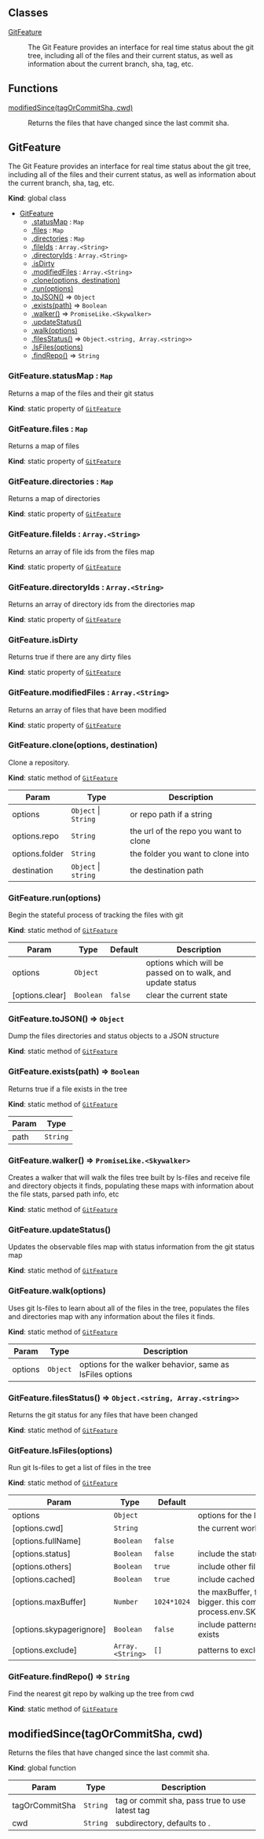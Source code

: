 ## Classes

<dl>
<dt><a href="#GitFeature">GitFeature</a></dt>
<dd><p>The Git Feature provides an interface for real time status about the git tree,
including all of the files and their current status, as well as information about the current branch,
sha, tag, etc.</p>
</dd>
</dl>

## Functions

<dl>
<dt><a href="#modifiedSince">modifiedSince(tagOrCommitSha, cwd)</a></dt>
<dd><p>Returns the files that have changed since the last commit sha.</p>
</dd>
</dl>

<a name="GitFeature"></a>

## GitFeature
The Git Feature provides an interface for real time status about the git tree,
including all of the files and their current status, as well as information about the current branch,
sha, tag, etc.

**Kind**: global class  

* [GitFeature](#GitFeature)
    * [.statusMap](#GitFeature.statusMap) : <code>Map</code>
    * [.files](#GitFeature.files) : <code>Map</code>
    * [.directories](#GitFeature.directories) : <code>Map</code>
    * [.fileIds](#GitFeature.fileIds) : <code>Array.&lt;String&gt;</code>
    * [.directoryIds](#GitFeature.directoryIds) : <code>Array.&lt;String&gt;</code>
    * [.isDirty](#GitFeature.isDirty)
    * [.modifiedFiles](#GitFeature.modifiedFiles) : <code>Array.&lt;String&gt;</code>
    * [.clone(options, destination)](#GitFeature.clone)
    * [.run(options)](#GitFeature.run)
    * [.toJSON()](#GitFeature.toJSON) ⇒ <code>Object</code>
    * [.exists(path)](#GitFeature.exists) ⇒ <code>Boolean</code>
    * [.walker()](#GitFeature.walker) ⇒ <code>PromiseLike.&lt;Skywalker&gt;</code>
    * [.updateStatus()](#GitFeature.updateStatus)
    * [.walk(options)](#GitFeature.walk)
    * [.filesStatus()](#GitFeature.filesStatus) ⇒ <code>Object.&lt;string, Array.&lt;string&gt;&gt;</code>
    * [.lsFiles(options)](#GitFeature.lsFiles)
    * [.findRepo()](#GitFeature.findRepo) ⇒ <code>String</code>

<a name="GitFeature.statusMap"></a>

### GitFeature.statusMap : <code>Map</code>
Returns a map of the files and their git status

**Kind**: static property of [<code>GitFeature</code>](#GitFeature)  
<a name="GitFeature.files"></a>

### GitFeature.files : <code>Map</code>
Returns a map of files

**Kind**: static property of [<code>GitFeature</code>](#GitFeature)  
<a name="GitFeature.directories"></a>

### GitFeature.directories : <code>Map</code>
Returns a map of directories

**Kind**: static property of [<code>GitFeature</code>](#GitFeature)  
<a name="GitFeature.fileIds"></a>

### GitFeature.fileIds : <code>Array.&lt;String&gt;</code>
Returns an array of file ids from the files map

**Kind**: static property of [<code>GitFeature</code>](#GitFeature)  
<a name="GitFeature.directoryIds"></a>

### GitFeature.directoryIds : <code>Array.&lt;String&gt;</code>
Returns an array of directory ids from the directories map

**Kind**: static property of [<code>GitFeature</code>](#GitFeature)  
<a name="GitFeature.isDirty"></a>

### GitFeature.isDirty
Returns true if there are any dirty files

**Kind**: static property of [<code>GitFeature</code>](#GitFeature)  
<a name="GitFeature.modifiedFiles"></a>

### GitFeature.modifiedFiles : <code>Array.&lt;String&gt;</code>
Returns an array of files that have been modified

**Kind**: static property of [<code>GitFeature</code>](#GitFeature)  
<a name="GitFeature.clone"></a>

### GitFeature.clone(options, destination)
Clone a repository.

**Kind**: static method of [<code>GitFeature</code>](#GitFeature)  

| Param | Type | Description |
| --- | --- | --- |
| options | <code>Object</code> \| <code>String</code> | or repo path if a string |
| options.repo | <code>String</code> | the url of the repo you want to clone |
| options.folder | <code>String</code> | the folder you want to clone into |
| destination | <code>Object</code> \| <code>string</code> | the destination path |

<a name="GitFeature.run"></a>

### GitFeature.run(options)
Begin the stateful process of tracking the files with git

**Kind**: static method of [<code>GitFeature</code>](#GitFeature)  

| Param | Type | Default | Description |
| --- | --- | --- | --- |
| options | <code>Object</code> |  | options which will be passed on to walk, and update status |
| [options.clear] | <code>Boolean</code> | <code>false</code> | clear the current state |

<a name="GitFeature.toJSON"></a>

### GitFeature.toJSON() ⇒ <code>Object</code>
Dump the files directories and status objects to a JSON structure

**Kind**: static method of [<code>GitFeature</code>](#GitFeature)  
<a name="GitFeature.exists"></a>

### GitFeature.exists(path) ⇒ <code>Boolean</code>
Returns true if a file exists in the tree

**Kind**: static method of [<code>GitFeature</code>](#GitFeature)  

| Param | Type |
| --- | --- |
| path | <code>String</code> | 

<a name="GitFeature.walker"></a>

### GitFeature.walker() ⇒ <code>PromiseLike.&lt;Skywalker&gt;</code>
Creates a walker that will walk the files tree built by ls-files
and receive file and directory objects it finds, populating these
maps with information about the file stats, parsed path info, etc

**Kind**: static method of [<code>GitFeature</code>](#GitFeature)  
<a name="GitFeature.updateStatus"></a>

### GitFeature.updateStatus()
Updates the observable files map with status information from the git status map

**Kind**: static method of [<code>GitFeature</code>](#GitFeature)  
<a name="GitFeature.walk"></a>

### GitFeature.walk(options)
Uses git ls-files to learn about all of the files in the tree,
populates the files and directories map with any information about the files it finds.

**Kind**: static method of [<code>GitFeature</code>](#GitFeature)  

| Param | Type | Description |
| --- | --- | --- |
| options | <code>Object</code> | options for the walker behavior, same as lsFiles options |

<a name="GitFeature.filesStatus"></a>

### GitFeature.filesStatus() ⇒ <code>Object.&lt;string, Array.&lt;string&gt;&gt;</code>
Returns the git status for any files that have been changed

**Kind**: static method of [<code>GitFeature</code>](#GitFeature)  
<a name="GitFeature.lsFiles"></a>

### GitFeature.lsFiles(options)
Run git ls-files to get a list of files in the tree

**Kind**: static method of [<code>GitFeature</code>](#GitFeature)  

| Param | Type | Default | Description |
| --- | --- | --- | --- |
| options | <code>Object</code> |  | options for the ls-files command |
| [options.cwd] | <code>String</code> |  | the current working path to run the command in |
| [options.fullName] | <code>Boolean</code> | <code>false</code> |  |
| [options.status] | <code>Boolean</code> | <code>false</code> | include the status in the output |
| [options.others] | <code>Boolean</code> | <code>true</code> | include other files |
| [options.cached] | <code>Boolean</code> | <code>true</code> | include cached files |
| [options.maxBuffer] | <code>Number</code> | <code>1024*1024</code> | the maxBuffer, for large git repos this needs to be bigger.  this comes from process.env.SKYPAGER_GIT_MAX_OUTPUT_BUFFER |
| [options.skypagerignore] | <code>Boolean</code> | <code>false</code> | include patterns found in the .skypagerignore file if it exists |
| [options.exclude] | <code>Array.&lt;String&gt;</code> | <code>[]</code> | patterns to exclude |

<a name="GitFeature.findRepo"></a>

### GitFeature.findRepo() ⇒ <code>String</code>
Find the nearest git repo by walking up the tree from cwd

**Kind**: static method of [<code>GitFeature</code>](#GitFeature)  
<a name="modifiedSince"></a>

## modifiedSince(tagOrCommitSha, cwd)
Returns the files that have changed since the last commit sha.

**Kind**: global function  

| Param | Type | Description |
| --- | --- | --- |
| tagOrCommitSha | <code>String</code> | tag or commit sha, pass true to use latest tag |
| cwd | <code>String</code> | subdirectory, defaults to . |